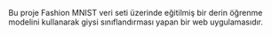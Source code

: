 ﻿Bu
proje
Fashion
MNIST
veri
seti
üzerinde
eğitilmiş
bir
derin
öğrenme
modelini
kullanarak
giysi
sınıflandırması
yapan
bir
web
uygulamasıdır.
